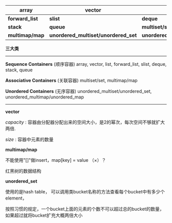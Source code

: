 |  **array**    |  **vector**    | **list**     |
| ---- | ---- | ---- |
|   **forward_list**   | **slist**     |  **deque**    |
|  **stack**    |  **queue**    | **multiset/set** |
| **multimap/map** | **unordered_multiset/unordered_set** | **unordered_multimap/unordered_map** |

**三大类**

****

**Sequence Containers** (顺序容器) array, vector, list, forward_list, slist, deque, stack, queue

**Associative Containers** (关联容器) multiset/set, multimap/map

**Unordered Containers** (无序容器) unordered_multiset/unordered_set, unordered_multimap/unordered_map

****

**vector**

*capacity* : 容器由分配器分配出来的空间大小，是2的幂次，每次空间不够就扩大两倍.

*size* : 容器中元素的数量

**multimap/map**

不能使用"[]"做insert，map[key]  = value （×）？

红黑树的数据结构

**unordered_set**

使用的是hash table， 可以调用类bucket名称的方法查看每个bucket中有多少个element，

按照习惯的规定，一个bucket上面的元素的个数不可以超过总的bucket的数量，如果超过就将bucket扩充大概两倍大小
